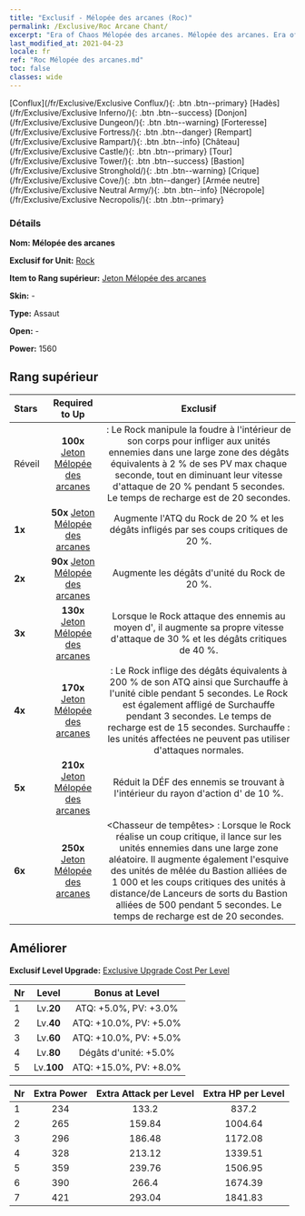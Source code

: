 ```yaml
---
title: "Exclusif - Mélopée des arcanes (Roc)"
permalink: /Exclusive/Roc Arcane Chant/
excerpt: "Era of Chaos Mélopée des arcanes. Mélopée des arcanes. Era of Chaos Exclusif Mélopée des arcanes. Rock Exclusif."
last_modified_at: 2021-04-23
locale: fr
ref: "Roc Mélopée des arcanes.md"
toc: false
classes: wide
---
```

 [Conflux](/fr/Exclusive/Exclusive Conflux/){: .btn .btn--primary} [Hadès](/fr/Exclusive/Exclusive Inferno/){: .btn .btn--success} [Donjon](/fr/Exclusive/Exclusive Dungeon/){: .btn .btn--warning} [Forteresse](/fr/Exclusive/Exclusive Fortress/){: .btn .btn--danger} [Rempart](/fr/Exclusive/Exclusive Rampart/){: .btn .btn--info} [Château](/fr/Exclusive/Exclusive Castle/){: .btn .btn--primary} [Tour](/fr/Exclusive/Exclusive Tower/){: .btn .btn--success} [Bastion](/fr/Exclusive/Exclusive Stronghold/){: .btn .btn--warning} [Crique](/fr/Exclusive/Exclusive Cove/){: .btn .btn--danger} [Armée neutre](/fr/Exclusive/Exclusive Neutral Army/){: .btn .btn--info} [Nécropole](/fr/Exclusive/Exclusive Necropolis/){: .btn .btn--primary} 

### Détails
 **Nom: Mélopée des arcanes** 

 **Exclusif for Unit:** [Rock](/fr/units/Roc/) 

 **Item to Rang supérieur:** [Jeton Mélopée des arcanes](/ItemsFR/con_915/)

 **Skin:** -

 **Type:** Assaut

 **Open:** -

 **Power:** 1560

## Rang supérieur

  |     Stars    |  Required to Up | Exclusif |
  |:-------------|:---------------:|:---------------:|
  |  Réveil  | **100x** [Jeton Mélopée des arcanes](/ItemsFR/con_915/) | <Impulsion statique> : Le Rock manipule la foudre à l'intérieur de son corps pour infliger aux unités ennemies dans une large zone des dégâts équivalents à 2 % de ses PV max chaque seconde, tout en diminuant leur vitesse d'attaque de 20 % pendant 5 secondes. Le temps de recharge est de 20 secondes. |
  | **1x** <i class="fas fa-star"/> | **50x** [Jeton Mélopée des arcanes](/ItemsFR/con_915/) | Augmente l'ATQ du Rock de 20 % et les dégâts infligés par ses coups critiques de 20 %. |
  | **2x** <i class="fas fa-star"/> | **90x** [Jeton Mélopée des arcanes](/ItemsFR/con_915/) | Augmente les dégâts d'unité du Rock de 20 %. |
  | **3x** <i class="fas fa-star"/> | **130x** [Jeton Mélopée des arcanes](/ItemsFR/con_915/) | Lorsque le Rock attaque des ennemis au moyen d'<Impulsion statique>, il augmente sa propre vitesse d'attaque de 30 % et les dégâts critiques de 40 %. |
  | **4x** <i class="fas fa-star"/> | **170x** [Jeton Mélopée des arcanes](/ItemsFR/con_915/) | <Frappe foudroyante> : Le Rock inflige des dégâts équivalents à 200 % de son ATQ ainsi que Surchauffe à l'unité cible pendant 5 secondes. Le Rock est également affligé de Surchauffe pendant 3 secondes. Le temps de recharge est de 15 secondes. Surchauffe : les unités affectées ne peuvent pas utiliser d'attaques normales. |
  | **5x** <i class="fas fa-star"/> | **210x** [Jeton Mélopée des arcanes](/ItemsFR/con_915/) | Réduit la DÉF des ennemis se trouvant à l'intérieur du rayon d'action d'<Impulsion statique> de 10 %. |
  | **6x** <i class="fas fa-star"/> | **250x** [Jeton Mélopée des arcanes](/ItemsFR/con_915/) | <Chasseur de tempêtes> : Lorsque le Rock réalise un coup critique, il lance <Impulsion statique> sur les unités ennemies dans une large zone aléatoire. Il augmente également l'esquive des unités de mêlée du Bastion alliées de 1 000 et les coups critiques des unités à distance/de Lanceurs de sorts du Bastion alliées de 500 pendant 5 secondes. Le temps de recharge est de 20 secondes. |


## Améliorer
 **Exclusif Level Upgrade:** [Exclusive Upgrade Cost Per Level](/Exclusive/ExclusiveUpgradeCostPerLevel/)

  |  Nr  |   Level  | Bonus at Level |
  |:-----|:--------:|:--------------:|
  | 1 | Lv.**20** | ATQ: +5.0%, PV: +3.0% |
  | 2 | Lv.**40** | ATQ: +10.0%, PV: +5.0% |
  | 3 | Lv.**60** | ATQ: +10.0%, PV: +5.0% |
  | 4 | Lv.**80** | Dégâts d'unité: +5.0% |
  | 5 | Lv.**100** | ATQ: +15.0%, PV: +8.0% |


  |  Nr  |  Extra Power | Extra Attack per Level | Extra HP per Level |
  |:-----|:--------:|:--------:|:--------:|
  | 1 | 234 | 133.2 | 837.2 |
  | 2 | 265 | 159.84 | 1004.64 |
  | 3 | 296 | 186.48 | 1172.08 |
  | 4 | 328 | 213.12 | 1339.51 |
  | 5 | 359 | 239.76 | 1506.95 |
  | 6 | 390 | 266.4 | 1674.39 |
  | 7 | 421 | 293.04 | 1841.83 |


